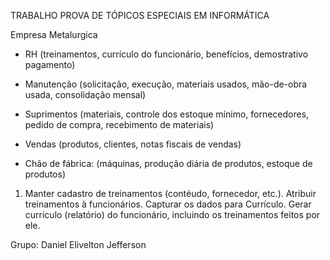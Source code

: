 TRABALHO PROVA DE TÓPICOS ESPECIAIS EM INFORMÁTICA

Empresa Metalurgica

- RH (treinamentos, currículo do funcionário, benefícios, demostrativo pagamento)

- Manutenção (solicitação, execução, materiais usados, mão-de-obra usada, consolidação mensal) 

- Suprimentos (materiais, controle dos estoque mínimo, fornecedores, pedido de compra, recebimento de materiais) 

- Vendas (produtos, clientes, notas fiscais de vendas)

- Chão de fábrica: (máquinas, produção diária de produtos, estoque de produtos)

1) Manter cadastro de treinamentos (contéudo, fornecedor, etc.). Atribuir treinamentos à funcionários. Capturar os dados para Currículo. Gerar currículo (relatório) do funcionário, incluindo os treinamentos feitos por ele.

Grupo:
Daniel
Elivelton
Jefferson
